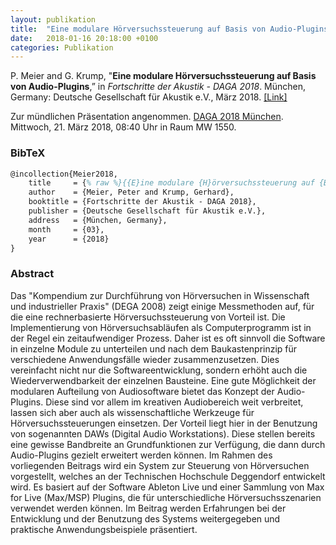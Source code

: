 ```yaml
---
layout: publikation
title:  "Eine modulare Hörversuchssteuerung auf Basis von Audio-Plugins"
date:   2018-01-16 20:18:00 +0100
categories: Publikation
---
```


P. Meier and G. Krump, "**Eine modulare Hörversuchssteuerung auf Basis von Audio-Plugins**,” in *Fortschritte der Akustik - DAGA 2018*. München, Germany: Deutsche Gesellschaft für Akustik e.V., März 2018. [[Link]](https://mygit.th-deg.de/audiotechnik/Meier2018)

<div class="alert alert-primary" role="alert">
Zur mündlichen Präsentation angenommen. <a href="http://2018.daga-tagung.de/" target="_blank">DAGA 2018 München</a>. Mittwoch, 21. März 2018, 08:40 Uhr in Raum MW 1550.
</div>

### BibTeX

```latex
@incollection{Meier2018,
    title     = {% raw %}{{E}ine modulare {H}örversuchssteuerung auf {B}asis von {A}udio-{P}lugins}}{% endraw %},
    author    = {Meier, Peter and Krump, Gerhard},
    booktitle = {Fortschritte der Akustik - DAGA 2018},
    publisher = {Deutsche Gesellschaft für Akustik e.V.},
    address   = {München, Germany},
    month     = {03},
    year      = {2018}
}
```

### Abstract

Das "Kompendium zur Durchführung von Hörversuchen in Wissenschaft und industrieller Praxis" (DEGA 2008) zeigt einige Messmethoden auf, für die eine rechnerbasierte Hörversuchssteuerung von Vorteil ist. Die Implementierung von Hörversuchsabläufen als Computerprogramm ist in der Regel ein zeitaufwendiger Prozess. Daher ist es oft sinnvoll die Software in einzelne Module zu unterteilen und nach dem Baukastenprinzip für verschiedene Anwendungsfälle wieder zusammenzusetzen. Dies vereinfacht nicht nur die Softwareentwicklung, sondern erhöht auch die Wiederverwendbarkeit der einzelnen Bausteine. Eine gute Möglichkeit der modularen Aufteilung von Audiosoftware bietet das Konzept der Audio-Plugins. Diese sind vor allem im kreativen Audiobereich weit verbreitet, lassen sich aber auch als wissenschaftliche Werkzeuge für Hörversuchssteuerungen einsetzen. Der Vorteil liegt hier in der Benutzung von sogenannten DAWs (Digital Audio Workstations). Diese stellen bereits eine gewisse Bandbreite an Grundfunktionen zur Verfügung, die dann durch Audio-Plugins gezielt erweitert werden können. Im Rahmen des vorliegenden Beitrags wird ein System zur Steuerung von Hörversuchen vorgestellt, welches an der Technischen Hochschule Deggendorf entwickelt wird. Es basiert auf der Software Ableton Live und einer Sammlung von Max for Live (Max/MSP) Plugins, die für unterschiedliche Hörversuchsszenarien verwendet werden können. Im Beitrag werden Erfahrungen bei der Entwicklung und der Benutzung des Systems weitergegeben und praktische Anwendungsbeispiele präsentiert.
